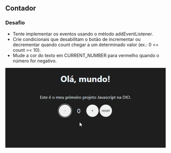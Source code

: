 ## Contador

 <h3>Desafio</h3>

- Tente implementar os eventos usando o método addEventListener.
- Crie condicionais que desabilitam o botão de incrementar ou decrementar quando count chegar a um determinado valor (ex.: 0 <= count =< 10).
- Mude a cor do texto em CURRENT_NUMBER para vermelho quando o número for negativo.


<img src='./assets/Contador.gif' alt='Contador' ></img>